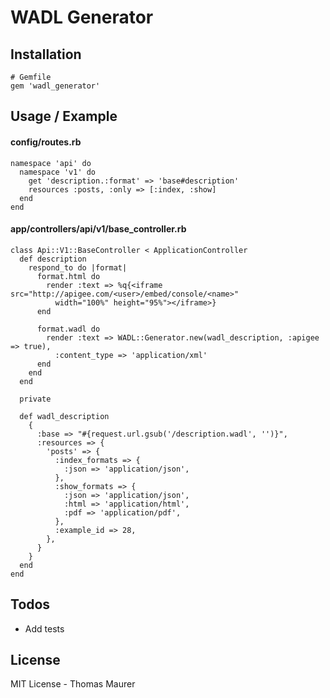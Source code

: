 # WADL Generator

## Installation

    # Gemfile
    gem 'wadl_generator'

## Usage / Example

#### config/routes.rb

    namespace 'api' do
      namespace 'v1' do
        get 'description.:format' => 'base#description'
        resources :posts, :only => [:index, :show]
      end
    end

#### app/controllers/api/v1/base_controller.rb

    class Api::V1::BaseController < ApplicationController
      def description
        respond_to do |format|
          format.html do
            render :text => %q{<iframe src="http://apigee.com/<user>/embed/console/<name>" 
              width="100%" height="95%"></iframe>}
          end
    
          format.wadl do
            render :text => WADL::Generator.new(wadl_description, :apigee => true), 
              :content_type => 'application/xml'
          end
        end
      end

      private

      def wadl_description
        {
          :base => "#{request.url.gsub('/description.wadl', '')}",
          :resources => {
            'posts' => {
              :index_formats => {
                :json => 'application/json',
              },
              :show_formats => {
                :json => 'application/json',
                :html => 'application/html',
                :pdf => 'application/pdf',
              },
              :example_id => 28,
            },
          }
        }
      end
    end

## Todos

* Add tests

## License

MIT License - Thomas Maurer
